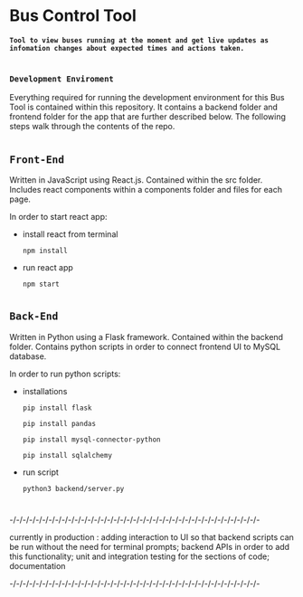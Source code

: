 # Bus Control Tool

#### `Tool to view buses running at the moment and get live updates as infomation changes about expected times and actions taken.` 

#

### ``Development Enviroment``

Everything required for running the development environment for this Bus Tool is contained within this repository. It contains a backend folder and frontend folder for the app that are further described below. The following steps walk through the contents of the repo.

#

## ``Front-End``

Written in JavaScript using React.js. Contained within the src folder. Includes react components within a components folder and files for each page.

In order to start react app:

- install react from terminal

    ```npm install```

- run react app

    ```npm start```

#

## ``Back-End``

Written in Python using a Flask framework. Contained within the backend folder. Contains python scripts in order to connect frontend UI to MySQL database.

In order to run python scripts:

- installations

    ```pip install flask```

    ```pip install pandas```

    ```pip install mysql-connector-python```

    ```pip install sqlalchemy```

- run script

    ```python3 backend/server.py```

#

-/-/-/-/-/-/-/-/-/-/-/-/-/-/-/-/-/-/-/-/-/-/-/-/-/-/-/-/-/-/-/-/-/-/-/-/-/-/-

currently in production : adding interaction to UI so that backend scripts can be run without the need for terminal prompts; backend APIs in order to add this functionality; unit and integration testing for the sections of code; documentation

-/-/-/-/-/-/-/-/-/-/-/-/-/-/-/-/-/-/-/-/-/-/-/-/-/-/-/-/-/-/-/-/-/-/-/-/-/-/-
